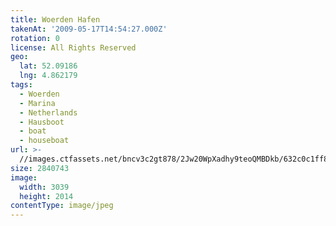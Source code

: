 ```yaml
---
title: Woerden Hafen
takenAt: '2009-05-17T14:54:27.000Z'
rotation: 0
license: All Rights Reserved
geo:
  lat: 52.09186
  lng: 4.862179
tags:
  - Woerden
  - Marina
  - Netherlands
  - Hausboot
  - boat
  - houseboat
url: >-
  //images.ctfassets.net/bncv3c2gt878/2Jw20WpXadhy9teoQMBDkb/632c0c1ff8b6fac15bac353044dfa5ba/woerden-hafen_4356007965_o
size: 2840743
image:
  width: 3039
  height: 2014
contentType: image/jpeg
---
```


